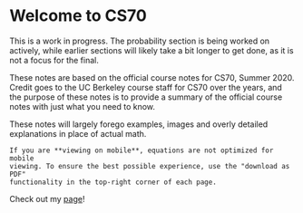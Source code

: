 # Welcome to CS70

This is a work in progress. The probability section is being worked on actively,
while earlier sections will likely take a bit longer to get done, as it is not
a focus for the final.

These notes are based on the official course notes for CS70, Summer 2020.
Credit goes to the UC Berkeley course staff for CS70 over the years, and the
purpose of these notes is to provide a summary of the official course notes with
just what you need to know.

These notes will largely forego examples, images and overly detailed
explanations in place of actual math.

```{warning} 
If you are **viewing on mobile**, equations are not optimized for mobile 
viewing. To ensure the best possible experience, use the "download as PDF"
functionality in the top-right corner of each page.
```

Check out my [page](winstonpurnomo.github.io/homepage)!